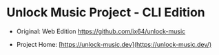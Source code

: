 # Unlock Music Project - CLI Edition

- Original: Web Edition https://github.com/ix64/unlock-music

- Project Home: [https://unlock-music.dev](https://unlock-music.dev/)


